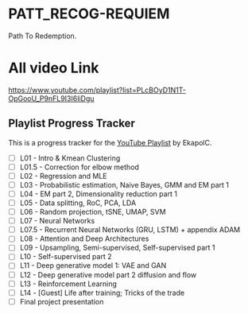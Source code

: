 # PATT_RECOG-REQUIEM
Path To Redemption.

# All video Link
https://www.youtube.com/playlist?list=PLcBOyD1N1T-OpGooU_P9nFL9I3I6IiDgu
## Playlist Progress Tracker
This is a progress tracker for the [YouTube Playlist](https://www.youtube.com/playlist?list=PLcBOyD1N1T-OpGooU_P9nFL9I3I6IiDgu) by EkapolC.
- [ ] L01 - Intro & Kmean Clustering
- [ ] L01.5 - Correction for elbow method
- [ ] L02 - Regression and MLE
- [ ] L03 - Probabilistic estimation, Naive Bayes, GMM and EM part 1
- [ ] L04 - EM part 2, Dimensionality reduction part 1
- [ ] L05 - Data splitting, RoC, PCA, LDA
- [ ] L06 - Random projection, tSNE, UMAP, SVM
- [ ] L07 - Neural Networks
- [ ] L07.5 - Recurrent Neural Networks (GRU, LSTM) + appendix ADAM
- [ ] L08 - Attention and Deep Architectures
- [ ] L09 - Upsampling, Semi-supervised, Self-supervised part 1
- [ ] L10 - Self-supervised part 2
- [ ] L11 - Deep generative model 1: VAE and GAN
- [ ] L12 - Deep generative model part 2 diffusion and flow
- [ ] L13 - Reinforcement Learning
- [ ] L14 - [Guest] Life after training; Tricks of the trade
- [ ] Final project presentation
